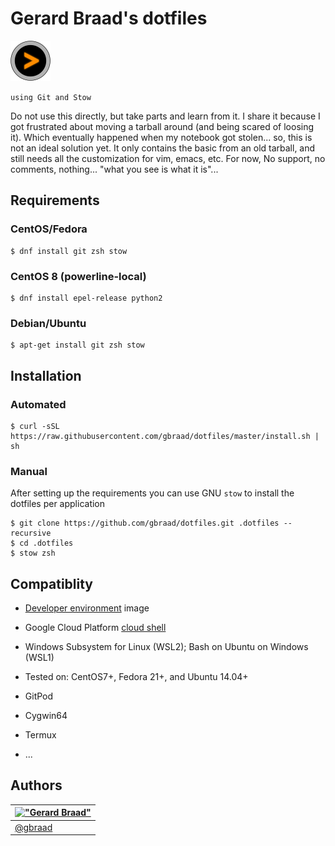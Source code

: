 Gerard Braad's dotfiles
=======================

[!["Prompt"](https://raw.githubusercontent.com/gbraad/assets/gh-pages/icons/prompt-icon-64.png)](http://github.com/gbraadnl)

  `using Git and Stow`


Do not use this directly, but take parts and learn from it. I share it because
I got frustrated about moving a tarball around (and being scared of loosing
it). Which eventually happened when my notebook got stolen... so, this is not
an ideal solution yet. It only contains the basic from an old tarball, and still
needs all the customization for vim, emacs, etc. For now, No support, no comments,
nothing... "what you see is what it is"...


Requirements
------------

### CentOS/Fedora

```
$ dnf install git zsh stow
```

### CentOS 8 (powerline-local)

```
$ dnf install epel-release python2
```

### Debian/Ubuntu

```
$ apt-get install git zsh stow
```


Installation
------------

### Automated

```
$ curl -sSL https://raw.githubusercontent.com/gbraad/dotfiles/master/install.sh | sh
```

### Manual 
After setting up the requirements you can use GNU `stow` to install the dotfiles per application

```
$ git clone https://github.com/gbraad/dotfiles.git .dotfiles --recursive
$ cd .dotfiles
$ stow zsh
```


Compatiblity
------------

  * [Developer environment](https://hub.docker.com/r/gbraad/devenv) image
  * Google Cloud Platform [cloud shell](https://console.cloud.google.com)
  * Windows Subsystem for Linux (WSL2); Bash on Ubuntu on Windows (WSL1)
  * Tested on: CentOS7+, Fedora 21+, and Ubuntu 14.04+
  * GitPod
  * Cygwin64
  * Termux

  * ...


Authors
-------

| [!["Gerard Braad"](http://gravatar.com/avatar/e466994eea3c2a1672564e45aca844d0.png?s=60)](http://gbraad.nl "Gerard Braad <me@gbraad.nl>") |
|---|
| [@gbraad](https://twitter.com/gbraad)  |
